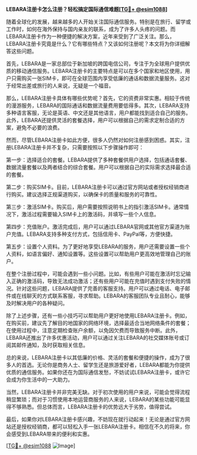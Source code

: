 **LEBARA注册卡怎么注册？轻松搞定国际通信难题[[TG💪+ @esim1088](https://t.me/s/esim1088)]**

随着全球化的发展，越来越多的人开始关注国际通信服务。特别是在旅行、留学或工作时，如何在海外保持与国内亲友的联系，成为了许多人头疼的问题。而LEBARA注册卡作为一种便捷的解决方案，近年来受到了广泛关注。那么，LEBARA注册卡究竟是什么？它有哪些特点？又该如何注册呢？本文将为你详细解答这些问题。

首先，LEBARA是一家总部位于新加坡的跨国电信公司，专注于为全球用户提供优质的移动通信服务。LEBARA注册卡的主要特点是可以在多个国家和地区使用，用户只需购买一张SIM卡，即可在全球范围内享受低廉的通话和数据流量服务。这对于经常出差或旅行的人来说，无疑是一个福音。

那么，LEBARA注册卡具体有哪些优势呢？首先，它的资费非常实惠。相较于传统的漫游服务，LEBARA的国际通话和数据流量费用要低得多。其次，LEBARA支持多种语言客服，无论是英语、中文还是其他语言，用户都能找到适合自己的服务。此外，LEBARA还提供灵活的套餐选择，用户可以根据自己的需求定制合适的方案，避免不必要的浪费。

然而，尽管LEBARA注册卡如此方便，很多人仍然对如何注册感到困惑。其实，注册LEBARA注册卡并不复杂，只需要按照以下步骤操作即可：

第一步：选择适合的套餐。LEBARA提供了多种套餐供用户选择，包括通话套餐、数据流量套餐以及两者结合的综合套餐。用户可以根据自己的实际需求选择最合适的套餐。

第二步：购买SIM卡。目前，LEBARA注册卡可以通过官方网站或者授权经销商进行购买。建议选择正规渠道购买，以确保卡的质量和服务的可靠性。

第三步：激活SIM卡。购买后，用户需要按照说明书上的指引激活SIM卡。通常情况下，激活过程需要输入SIM卡上的激活码，并填写一些个人信息。

第四步：充值账户。激活完成后，用户可以通过LEBARA官网或其他官方渠道为账户充值。LEBARA支持多种支付方式，包括信用卡、PayPal等，方便快捷。

第五步：设置个人资料。为了更好地享受LEBARA的服务，用户还需要设置一些个人资料，如语言偏好、通知设置等。这些设置可以帮助用户更高效地管理自己的账户。

在整个注册过程中，可能会遇到一些小问题。比如，有些用户可能在激活时忘记输入正确的激活码，导致无法成功激活；还有些用户可能在充值时遇到支付失败的情况。针对这些问题，LEBARA提供了完善的客服支持。用户可以通过电话、电子邮件或在线聊天的方式联系客服，寻求帮助。LEBARA的客服团队专业且耐心，能够及时解决用户的各种疑问。

除了上述步骤，还有一些小技巧可以帮助用户更好地使用LEBARA注册卡。例如，在购买前，建议先了解目的地国家的网络环境，选择最适合当地网络条件的套餐；在使用过程中，注意定期检查账户余额，以免因欠费而导致服务中断。此外，LEBARA还推出了许多优惠活动，用户可以通过关注LEBARA的社交媒体账号或订阅其邮件通知，及时获取相关信息。

总的来说，LEBARA注册卡以其低廉的价格、灵活的套餐和便捷的操作，成为了很多人的首选。无论你是商务人士、留学生还是旅游爱好者，LEBARA都能为你提供优质的通信服务。如果你还在为国际通信发愁，不妨试试LEBARA注册卡，或许它会成为你生活中的一大助力。

当然，LEBARA注册卡并非完美无缺。对于初次使用的用户来说，可能会觉得流程稍显繁琐；而对于习惯使用本地运营商服务的人来说，LEBARA的某些功能可能显得不够熟悉。但总体而言，LEBARA注册卡的优势远大于劣势，值得尝试。

最后，如果你对LEBARA注册卡感兴趣，不妨现在就行动起来！无论是通过官方网站还是授权经销商，都可以轻松入手一张LEBARA注册卡。相信在不久的将来，你会感受到LEBARA带来的便利和实惠。

[[TG💪+ @esim1088](https://t.me/s/esim1088) ![Image](https://i.postimg.cc/4NQfJmqS/Snipaste-2025-05-13-00-14-12.png)]
